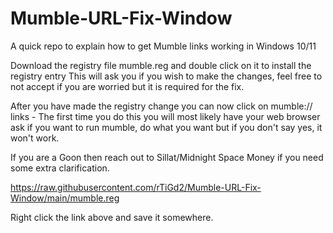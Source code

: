 # Mumble-URL-Fix-Window
A quick repo to explain how to get Mumble links working in Windows 10/11

Download the registry file mumble.reg and double click on it to install the registry entry
This will ask you if you wish to make the changes, feel free to not accept if you are worried but it is required for the fix.

After you have made the registry change you can now click on mumble:// links - The first time you do this you will most likely have your web browser ask if you want to run mumble, do what you want but if you don't say yes, it won't work.

If you are a Goon then reach out to Sillat/Midnight Space Money if you need some extra clarification.

https://raw.githubusercontent.com/rTiGd2/Mumble-URL-Fix-Window/main/mumble.reg

Right click the link above and save it somewhere.
